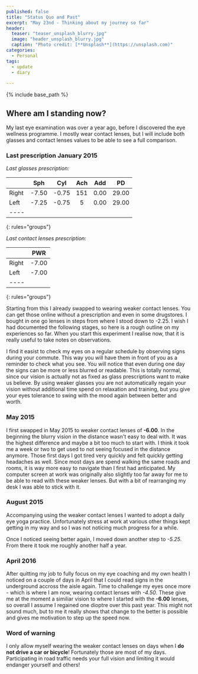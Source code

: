 ```yaml
---
published: false
title: "Status Quo and Past"
excerpt: "May 23nd - Thinking about my journey so far"
header:
  teaser: "teaser_unsplash_blurry.jpg"
  image: "header_unsplash_blurry.jpg"
  caption: "Photo credit: [**Unsplash**](https://unsplash.com)"
categories: 
  - Personal
tags:
  - update
  - diary
  
---
```


{% include base_path %}



## Where am I standing now?

My last eye examination was over a year ago, before I discovered the eye wellness programme. I mostly wear contact lenses, but I will include both glasses and contact lenses values to be able to see a full comparison.
 

### Last prescription January 2015

*Last glasses prescription:*

|         | Sph   | Cyl   | Ach  | Add  | PD    |
|:--------|:-----:|:-----:|:----:|:----:|:-----:|
| Right   | -7.50 | -0.75 |151   | 0.00 | 29.00 |
| Left    | -7.25 | -0.75 |5     | 0.00 | 29.00 |
|----
{: rules="groups"}


*Last contact lenses prescription:*

|         | PWR   |
|:--------|:-----:|
| Right   | -7.00 | 
| Left    | -7.00 | 
|----
{: rules="groups"}


Starting from this I already swapped to wearing weaker contact lenses. You can get those online without a prescription and even in some drugstores. I bought in one go lenses in steps from where I stood down to -2.25. I wish I had documented the following stages, so here is a rough outline on my experiences so far. When you start this experiment I realise now, that it is really useful to take notes on observations. 

I find it easist to check my eyes on a regular schedule by observing signs during your commute. This way you will have them in front of you as a reminder to check what you see. You will notice that even during one day the signs can be more or less blurred or readable. This is totally normal, since our vision is actually not as fixed as glass prescriptions want to make us believe. By using weaker glasses you are not automatically regain your vision without additional time spend on relaxation and training, but you give your eyes tolerance to swing with the mood again between better and worth.


### May 2015


I first swapped in May 2015 to weaker contact lenses of **-6.00**. In the beginning the blurry vision in the distance wasn't easy to deal with. It was the highest difference and maybe a bit too much to start with. I think it took me a week or two to get used to not seeing focused in the distance anymore. Those first days I got tired very quickly and felt quickly getting headaches as well. Since most days are spend walking the same roads and rooms, it is way more easy to navigate than I first had anticipated. My computer screen at work was originally also slightly too far away for me to be able to read with these weaker lenses. But with a bit of rearranging my desk I was able to stick with it.


### August 2015

Accompanying using the weaker contact lenses I wanted to adopt a daily eye yoga practice. Unfortunately stress at work at various other things kept getting in my way and so I was not noticing much progress for a while.

Once I noticed seeing better again, I moved down another step to *-5.25*. From there it took me roughly another half a year. 


### April 2016

After quitting my job to fully focus on my eye coaching and my own health I noticed on a couple of days in April that I could read signs in the underground accross the aisle again. Time to challenge my eyes once more - which is where I am now, wearing contact lenses with *-4.50*. These give me at the moment a similiar vision to where I started with the **-6.00** lenses, so overall I assume I regained one dioptre over this past year. This might not sound much, but to me it really shows that change to the better is possible and gives me motivation to step up the speed now.


### Word of warning

I only allow myself wearing the weaker contact lenses on days when I **do not drive a car or bicycle**! Fortunately those are most of my days. Participating in road traffic needs your full vision and limiting it would endanger yourself and others!
